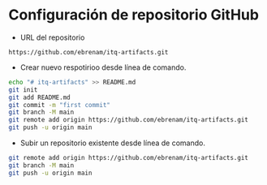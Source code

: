 # Configuración de repositorio GitHub

- URL del repositorio

```text
https://github.com/ebrenam/itq-artifacts.git
```

- Crear nuevo respotirioo desde línea de comando.

```bash
echo "# itq-artifacts" >> README.md
git init
git add README.md
git commit -m "first commit"
git branch -M main
git remote add origin https://github.com/ebrenam/itq-artifacts.git
git push -u origin main
```

- Subir un repositorio existente desde línea de comando.

```bash
git remote add origin https://github.com/ebrenam/itq-artifacts.git
git branch -M main
git push -u origin main
```
